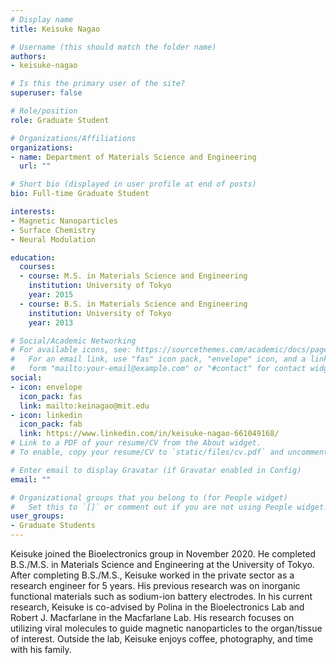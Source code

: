```yaml
---
# Display name
title: Keisuke Nagao

# Username (this should match the folder name)
authors:
- keisuke-nagao

# Is this the primary user of the site?
superuser: false

# Role/position
role: Graduate Student

# Organizations/Affiliations
organizations:
- name: Department of Materials Science and Engineering
  url: ""

# Short bio (displayed in user profile at end of posts)
bio: Full-time Graduate Student

interests:
- Magnetic Nanoparticles
- Surface Chemistry
- Neural Modulation

education:
  courses:
  - course: M.S. in Materials Science and Engineering
    institution: University of Tokyo
    year: 2015
  - course: B.S. in Materials Science and Engineering
    institution: University of Tokyo
    year: 2013

# Social/Academic Networking
# For available icons, see: https://sourcethemes.com/academic/docs/page-builder/#icons
#   For an email link, use "fas" icon pack, "envelope" icon, and a link in the
#   form "mailto:your-email@example.com" or "#contact" for contact widget.
social:
- icon: envelope
  icon_pack: fas
  link: mailto:keinagao@mit.edu
- icon: linkedin
  icon_pack: fab
  link: https://www.linkedin.com/in/keisuke-nagao-661049168/
# Link to a PDF of your resume/CV from the About widget.
# To enable, copy your resume/CV to `static/files/cv.pdf` and uncomment the lines below.

# Enter email to display Gravatar (if Gravatar enabled in Config)
email: ""

# Organizational groups that you belong to (for People widget)
#   Set this to `[]` or comment out if you are not using People widget.
user_groups:
- Graduate Students
---
```

Keisuke joined the Bioelectronics group in November 2020. He completed B.S./M.S. in Materials Science and Engineering at the University of Tokyo. After completing B.S./M.S., Keisuke worked in the private sector as a research engineer for 5 years. His previous research was on inorganic functional materials such as sodium-ion battery electrodes. In his current research, Keisuke is co-advised by Polina in the Bioelectronics Lab and Robert J. Macfarlane in the Macfarlane Lab. His research focuses on utilizing viral molecules to guide magnetic nanoparticles to the organ/tissue of interest. Outside the lab, Keisuke enjoys coffee, photography, and time with his family.

